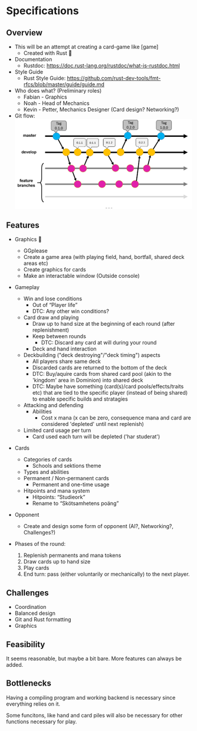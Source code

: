 # Specifications

## Overview

* This will be an attempt at creating a card-game like [game]
    * Created with Rust :crab:
* Documentation
    * Rustdoc: https://doc.rust-lang.org/rustdoc/what-is-rustdoc.html 
* Style Guide
    * Rust Style Guide: https://github.com/rust-dev-tools/fmt-rfcs/blob/master/guide/guide.md 
* Who does what? (Preliminary roles)
    * Fabian - Graphics
    * Noah   - Head of Mechanics
    * Kevin  - Petter, Mechanics Designer (Card design? Networking?)
* Git flow:
    ![](./architecture/git_branch_flow_0.1.2.png) 

## Features

* Graphics :crab:
    * GGplease
    * Create a game area (with playing field, hand, bortfall, shared deck areas etc)
    * Create graphics for cards
    * Make an interactable window (Outside console)

* Gameplay
    * Win and lose conditions
        * Out of “Player life”
        * DTC: Any other win conditions?
    * Card draw and playing
        * Draw up to hand size at the beginning of each round (after replenishment)
        * Keep between rounds
            * DTC: Discard any card at will during your round
        * Deck and hand interaction
    * Deckbuilding ("deck destroying"/"deck timing") aspects
        * All players share same deck
        * Discarded cards are returned to the bottom of the deck 
        * DTC: Buy/aquire cards from shared card pool (akin to the 'kingdom' area in Dominion) into shared deck 
        * DTC: Maybe have something (card(s)/card pools/effects/traits etc) that are tied to the specific player (instead of being shared) to enable specific builds and stratagies
    * Attacking and defending
        * Abilities
            * Cost x mana (x can be zero, consequence mana and card are considered 'depleted' until next replenish)
    * Limited card usage per turn
        * Card used each turn will be depleted ('har studerat')

* Cards
    * Categories of cards
        * Schools and sektions theme
    * Types and abilities
    * Permanent / Non-permanent cards
        * Permanent and one-time usage
    * Hitpoints and mana system
        * Hitpoints: “Studieork”
        * Rename to “Skötsamhetens poäng”

* Opponent
    * Create and design some form of opponent (AI?, Networking?, Challenges?)

* Phases of the round:
    1. Replenish permanents and mana tokens
    2. Draw cards up to hand size
    3. Play cards
    4. End turn: pass (either voluntarily or mechanically) to the next player.

## Challenges

* Coordination
* Balanced design
* Git and Rust formatting
* Graphics

## Feasibility
It seems reasonable, but maybe a bit bare. More features can always be added.

## Bottlenecks
Having a compiling program and working backend is necessary since everything relies on it.

Some funcitons, like hand and card piles will also be necessary for other functions necessary for play.
